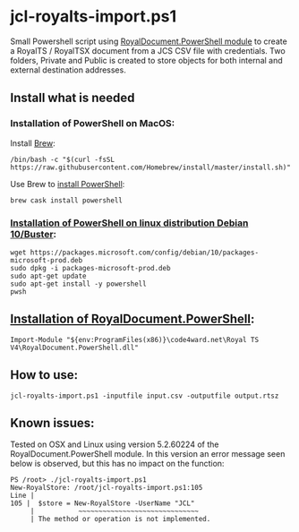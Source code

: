 # jcl-royalts-import.ps1

Small Powershell script using [RoyalDocument.PowerShell module](https://support.royalapps.com/support/solutions/articles/17000027865-royal-ts-powershell-module-introduction) to create a RoyalTS / RoyalTSX document from a JCS CSV file with credentials. Two folders, Private and Public is created to store objects for both internal and external destination addresses.

## Install what is needed

### Installation of PowerShell on MacOS:
Install [Brew](https://brew.sh/):

```
/bin/bash -c "$(curl -fsSL https://raw.githubusercontent.com/Homebrew/install/master/install.sh)"
```

Use Brew to [install PowerShell]( https://docs.microsoft.com/en-us/powershell/scripting/install/installing-powershell-core-on-macos?view=powershell-7 ):

```
brew cask install powershell
```

### [Installation of PowerShell on linux distribution Debian 10/Buster](https://docs.microsoft.com/en-us/powershell/scripting/install/installing-powershell-core-on-linux?view=powershell-7 ):
```
wget https://packages.microsoft.com/config/debian/10/packages-microsoft-prod.deb
sudo dpkg -i packages-microsoft-prod.deb
sudo apt-get update
sudo apt-get install -y powershell
pwsh
```

## [Installation of RoyalDocument.PowerShell]( https://support.royalapps.com/support/solutions/articles/17000027865-royal-ts-powershell-module-introduction ):
```
Import-Module "${env:ProgramFiles(x86)}\code4ward.net\Royal TS V4\RoyalDocument.PowerShell.dll"
```

## How to use:

```
jcl-royalts-import.ps1 -inputfile input.csv -outputfile output.rtsz
```


## Known issues:

Tested on OSX and Linux using version 5.2.60224 of the RoyalDocument.PowerShell module. In this version an error message seen below is observed, but this has no impact on the function:

```
PS /root> ./jcl-royalts-import.ps1
New-RoyalStore: /root/jcl-royalts-import.ps1:105
Line |
105 |  $store = New-RoyalStore -UserName "JCL"
     |           ~~~~~~~~~~~~~~~~~~~~~~~~~~~~~~
     | The method or operation is not implemented.
```
